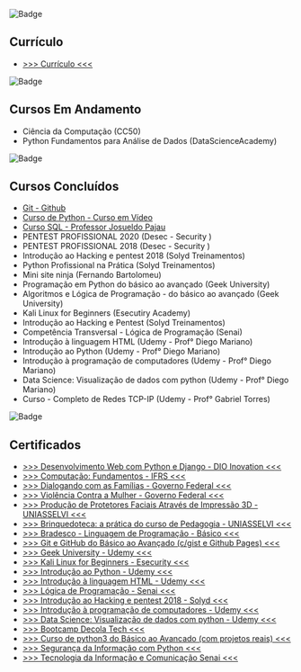 ![Badge](https://img.shields.io/static/v1?label=Curriculum&message=Vitae&color=blue&style=plastic&logo=Storybook)
<h2> Currículo </h2>

* [>>> Currículo <<<](https://github.com/juvenalculino/imagens/blob/master/curriculo/MAIO_2023.pdf)

![Badge](https://img.shields.io/static/v1?label=cursos&message=andamento&color=red&style=plastic&logo=Storybook)
<h2> Cursos Em Andamento </h2>

* Ciência da Computação (CC50)
* Python Fundamentos para Análise de Dados (DataScienceAcademy)

![Badge](https://img.shields.io/static/v1?label=cursos&message=concluidos&color=green&style=plastic&logo=Slides)

<h2> Cursos Concluídos </h2>

* [Git - Github](https://github.com/juvenalculino/Cursos-Em-Andamento/tree/master/Git-Github)
* [Curso de Python - Curso em Vídeo](https://github.com/juvenalculino/Cursos-Em-Andamento/tree/master/Curso%20em%20Video)
* [Curso SQL - Professor Josueldo Pajau](https://github.com/juvenalculino/Cursos-Em-Andamento/tree/master/Curso%20SQL)
* PENTEST PROFISSIONAL 2020 (Desec - Security )
* PENTEST PROFISSIONAL 2018 (Desec - Security )
* Introdução ao Hacking e pentest 2018 (Solyd Treinamentos)
* Python Profissional na Prática (Solyd Treinamentos)
* Mini site ninja (Fernando Bartolomeu)
* Programação em Python do básico ao avançado (Geek University)
* Algoritmos e Lógica de Programação - do básico ao avançado (Geek University)
* Kali Linux for Beginners (Esecutiry Academy)
* Introdução ao Hacking e Pentest (Solyd Treinamentos)
* Competência Transversal - Lógica de Programação (Senai)
* Introdução à linguagem HTML (Udemy - Prof° Diego Mariano)
* Introdução ao Python (Udemy - Prof° Diego Mariano)
* Introdução à programação de computadores (Udemy - Prof° Diego Mariano)
* Data Science: Visualização de dados com python (Udemy - Prof° Diego Mariano)
* Curso - Completo de Redes TCP-IP (Udemy - Prof° Gabriel Torres)

![Badge](https://img.shields.io/static/v1?label=certificados&message=ok&color=yellow&flat&logo=Python) 


<h2> Certificados </h2>

* [>>> Desenvolvimento Web com Python e Django - DIO Inovation <<<](https://github.com/juvenalculino/imagens/blob/master/certificados/dev_com_python_e_django_21_06_2023.pdf
)
* [>>> Computação: Fundamentos - IFRS <<<](https://github.com/juvenalculino/imagens/blob/master/certificados/Computa%C3%A7%C3%A3o_Fundamentos-Certificado_digital_1714955.pdf)
* [>>> Dialogando com as Famílias - Governo Federal <<<](https://github.com/juvenalculino/imagens/blob/master/certificados/DialogandoacomaasaFamilias.pdf)
* [>>> Violência Contra a Mulher - Governo Federal <<<](https://github.com/juvenalculino/imagens/blob/master/certificados/ViolenciaacontraaaaMulher.pdf)
* [>>> Produção de Protetores Faciais Através de Impressão 3D - UNIASSELVI <<<](https://github.com/juvenalculino/imagens/blob/master/certificados/certificado%20-%20curso%20Produ%C3%A7%C3%A3o%20de%20protetores%20faciais.pdf)
* [>>> Brinquedoteca: a prática do curso de Pedagogia - UNIASSELVI <<<](https://github.com/juvenalculino/imagens/blob/master/certificados/novo.pdf)
* [>>> Bradesco - Linguagem de Programação - Básico <<<](https://github.com/juvenalculino/imagens/blob/master/certificados/bradesco.pdf)
* [>>> Git e GitHub do Básico ao Avançado (c/gist e Github Pages) <<<](https://github.com/juvenalculino/imagens/blob/master/certificados/Git_github.pdf)
* [>>> Geek University - Udemy <<<](https://github.com/juvenalculino/imagens/blob/master/certificados/geek_university.pdf)
* [>>> Kali Linux for Beginners - Esecurity <<<](https://github.com/juvenalculino/imagens/blob/master/certificados/esecurity.pdf)
* [>>> Introdução ao Python - Udemy <<<](https://github.com/juvenalculino/imagens/blob/master/certificados/introducao_ao_python.pdf)
* [>>> Introdução à linguagem HTML - Udemy <<<](https://github.com/juvenalculino/imagens/blob/master/certificados/introducao_html.pdf)
* [>>> Lógica de Programação - Senai <<<](https://github.com/juvenalculino/imagens/blob/master/certificados/logica_programacao_senai.pdf)
* [>>> Introdução ao Hacking e pentest 2018 - Solyd <<<](https://github.com/juvenalculino/imagens/blob/master/certificados/solyd_treinamentos.pdf)
* [>>> Introdução à programação de computadores - Udemy <<<](https://github.com/juvenalculino/imagens/blob/master/certificados/Intro_progra_computadores.pdf)
* [>>> Data Science: Visualização de dados com python - Udemy <<<](https://github.com/juvenalculino/imagens/blob/master/certificados/visualizacao_dados_python.pdf)
* [>>> Bootcamp Decola Tech <<<](https://github.com/juvenalculino/imagens/blob/master/certificados/Avanade_Inicio_Bootcamp.pdf)
* [>>> Curso de python3 do Básico ao Avancado (com projetos reais) <<<](https://github.com/juvenalculino/imagens/blob/master/certificados/curso_pytohon3_basico_avancado.jpg)
* [>>> Segurança da Informação com Python <<<](https://github.com/juvenalculino/imagens/blob/master/certificados/seguranca_informacao_python.pdf)
* [>>> Tecnologia da Informação e Comunicação Senai <<<](https://github.com/juvenalculino/imagens/blob/master/certificados/tecnologia_informacao_comunicacao_senai.pdf)


